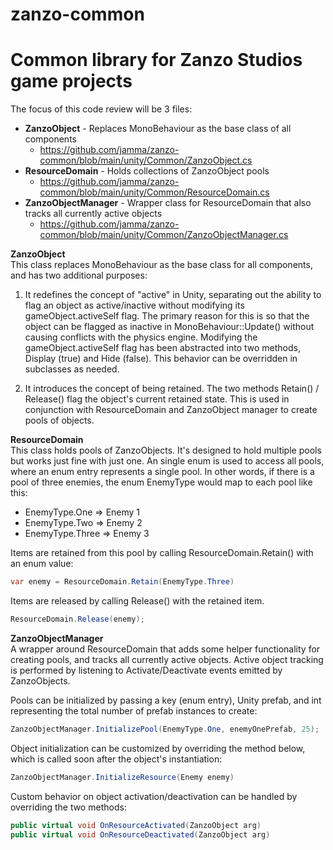 # zanzo-common
<h1>Common library for Zanzo Studios game projects</h1>

The focus of this code review will be 3 files:

* **ZanzoObject** - Replaces MonoBehaviour as the base class of all components
  * https://github.com/jamma/zanzo-common/blob/main/unity/Common/ZanzoObject.cs
* **ResourceDomain** - Holds collections of ZanzoObject pools
  * https://github.com/jamma/zanzo-common/blob/main/unity/Common/ResourceDomain.cs
* **ZanzoObjectManager** - Wrapper class for ResourceDomain that also tracks all currently active objects
  * https://github.com/jamma/zanzo-common/blob/main/unity/Common/ZanzoObjectManager.cs

**ZanzoObject**  
This class replaces MonoBehaviour as the base class for all components, and has two additional purposes:

1. It redefines the concept of "active" in Unity, separating out the ability to flag an object as active/inactive without modifying its gameObject.activeSelf flag. The primary reason for this is so that the object can be flagged as inactive in MonoBehaviour::Update() without causing conflicts with the physics engine. Modifying the gameObject.activeSelf flag has been abstracted into two methods, Display (true) and Hide (false). This behavior can be overridden in subclasses as needed.

2. It introduces the concept of being retained. The two methods Retain() / Release() flag the object's current retained state. This is used in conjunction with ResourceDomain and ZanzoObject manager to create pools of objects.

**ResourceDomain**  
This class holds pools of ZanzoObjects. It's designed to hold multiple pools but works just fine with just one. An single enum is used to access all pools, where an enum entry represents a single pool. In other words, if there is a pool of three enemies, the enum EnemyType would map to each pool like this:

* EnemyType.One => Enemy 1
* EnemyType.Two => Enemy 2
* EnemyType.Three => Enemy 3

Items are retained from this pool by calling ResourceDomain.Retain() with an enum value:

```csharp
var enemy = ResourceDomain.Retain(EnemyType.Three)
```

Items are released by calling Release() with the retained item.
```csharp
ResourceDomain.Release(enemy);
```

**ZanzoObjectManager**  
A wrapper around ResourceDomain that adds some helper functionality for creating pools, and tracks all currently active objects. Active object tracking is performed by listening to Activate/Deactivate events emitted by ZanzoObjects.

Pools can be initialized by passing a key (enum entry), Unity prefab, and int representing the total number of prefab instances to create:

```csharp
ZanzoObjectManager.InitializePool(EnemyType.One, enemyOnePrefab, 25);
```

Object initialization can be customized by overriding the method below, which is called soon after the object's instantiation:

```csharp
ZanzoObjectManager.InitializeResource(Enemy enemy)
```

Custom behavior on object activation/deactivation can be handled by overriding the two methods:

```csharp
public virtual void OnResourceActivated(ZanzoObject arg)
public virtual void OnResourceDeactivated(ZanzoObject arg)
```
